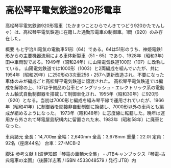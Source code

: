 # 高松琴平電気鉄道920形電車

高松琴平電気鉄道920形電車（たかまつことひらでんきてつどう920かたでんしゃ）は、高松琴平電気鉄道に在籍した通勤形電車の制御車。1両（920）のみ存在した。

概要
もと宇治川電気の電動車51形（64）である。64は51形のうち、神姫電鉄1形からの主要機器流用による車体新製車（51 - 65）であり、1928年（昭和3年）田中車両製である。1949年（昭和24年）に山陽電気鉄道100形（107）に改称している。
山陽電気鉄道では1000形（1003）と2両編成を組んでいたが、共に1954年（昭和29年）に250形の3次車256・257へ更新改造され、不要になった車体のみが編成ごと高松琴平電気鉄道に譲渡された。
高松琴平電気鉄道では編成を解除の上、107は予備品の台車とイングリッシュ・エレクトリック系の電動カム軸式自動制御器を搭載して制御車化され、1955年（昭和30年）に920形（920）となる。当初は7000形と編成を組み琴平線で運用されていたが、1966年（昭和41年）に制御器を間接非自動制御に換装し、7000形以外の車両とも編成が組めるようになった。
1973年（昭和48年）に志度線に転籍した。晩年は運用から外されて琴電屋島駅構内に留置された末、1983年（昭和58年）に廃車となった。

車両諸元
全長：14,700㎜
全幅：2,640mm
全高：3,678mm
重量：22.0t
定員：92名（座席44名）
台車：27-MCB-2

脚注
参考文献
川波伊知郎「琴電の車輌大全集」 - JTBキャンブックス『琴電-古典電車の楽園』（後藤洋志著 / ISBN 4533048579 / 発行:JTB）内